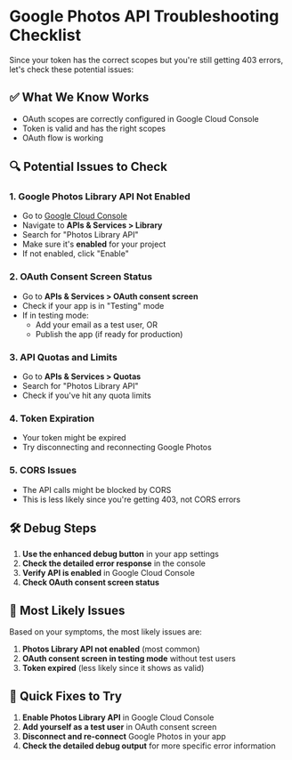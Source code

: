 # Google Photos API Troubleshooting Checklist

Since your token has the correct scopes but you're still getting 403 errors, let's check these potential issues:

## ✅ **What We Know Works**
- OAuth scopes are correctly configured in Google Cloud Console
- Token is valid and has the right scopes
- OAuth flow is working

## 🔍 **Potential Issues to Check**

### 1. **Google Photos Library API Not Enabled**
- Go to [Google Cloud Console](https://console.cloud.google.com/)
- Navigate to **APIs & Services > Library**
- Search for "Photos Library API"
- Make sure it's **enabled** for your project
- If not enabled, click "Enable"

### 2. **OAuth Consent Screen Status**
- Go to **APIs & Services > OAuth consent screen**
- Check if your app is in "Testing" mode
- If in testing mode:
  - Add your email as a test user, OR
  - Publish the app (if ready for production)

### 3. **API Quotas and Limits**
- Go to **APIs & Services > Quotas**
- Search for "Photos Library API"
- Check if you've hit any quota limits

### 4. **Token Expiration**
- Your token might be expired
- Try disconnecting and reconnecting Google Photos

### 5. **CORS Issues**
- The API calls might be blocked by CORS
- This is less likely since you're getting 403, not CORS errors

## 🛠️ **Debug Steps**

1. **Use the enhanced debug button** in your app settings
2. **Check the detailed error response** in the console
3. **Verify API is enabled** in Google Cloud Console
4. **Check OAuth consent screen status**

## 🎯 **Most Likely Issues**

Based on your symptoms, the most likely issues are:

1. **Photos Library API not enabled** (most common)
2. **OAuth consent screen in testing mode** without test users
3. **Token expired** (less likely since it shows as valid)

## 🚀 **Quick Fixes to Try**

1. **Enable Photos Library API** in Google Cloud Console
2. **Add yourself as a test user** in OAuth consent screen
3. **Disconnect and re-connect** Google Photos in your app
4. **Check the detailed debug output** for more specific error information

